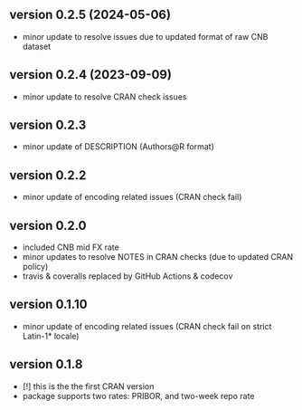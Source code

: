 ## version 0.2.5 (2024-05-06)

 - minor update to resolve issues due to updated format of raw CNB dataset

## version 0.2.4 (2023-09-09)

 - minor update to resolve CRAN check issues

## version 0.2.3
  
  - minor update of DESCRIPTION (Authors@R format)

## version 0.2.2

  - minor update of encoding related issues (CRAN check fail)

## version 0.2.0

  - included CNB mid FX rate
  - minor updates to resolve NOTES in CRAN checks (due to updated CRAN policy)
  - travis & coveralls replaced by GitHub Actions & codecov

## version 0.1.10

  - minor update of encoding related issues (CRAN check fail on strict Latin-1* locale)

## version 0.1.8  

  - [!] this is the the first CRAN version  
  - package supports two rates: PRIBOR, and two-week repo rate


